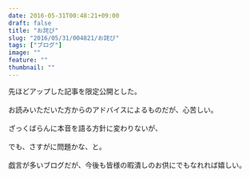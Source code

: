 ```yaml
---
date: 2016-05-31T00:48:21+09:00
draft: false
title: "お詫び"
slug: "2016/05/31/004821/お詫び"
tags: ["ブログ"]
image: ""
feature: ""
thumbnail: ""
---
```

先ほどアップした記事を限定公開とした。<br/><br/>お読みいただいた方からのアドバイスによるものだが、心苦しい。<br/><br/>ざっくばらんに本音を語る方針に変わりないが、<br/><br/>でも、さすがに問題かな、と。<br/><br/>戯言が多いブログだが、今後も皆様の暇潰しのお供にでもなれれば嬉しい。<br/><br/><br/><br/><br/><br/>

